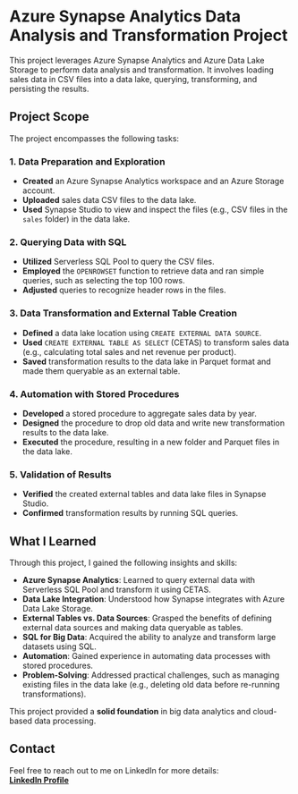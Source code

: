 # Azure Synapse Analytics Data Analysis and Transformation Project

This project leverages Azure Synapse Analytics and Azure Data Lake Storage to perform data analysis and transformation. It involves loading sales data in CSV files into a data lake, querying, transforming, and persisting the results.

## Project Scope

The project encompasses the following tasks:

### 1. Data Preparation and Exploration
- **Created** an Azure Synapse Analytics workspace and an Azure Storage account.
- **Uploaded** sales data CSV files to the data lake.
- **Used** Synapse Studio to view and inspect the files (e.g., CSV files in the `sales` folder) in the data lake.

### 2. Querying Data with SQL
- **Utilized** Serverless SQL Pool to query the CSV files.
- **Employed** the `OPENROWSET` function to retrieve data and ran simple queries, such as selecting the top 100 rows.
- **Adjusted** queries to recognize header rows in the files.

### 3. Data Transformation and External Table Creation
- **Defined** a data lake location using `CREATE EXTERNAL DATA SOURCE`.
- **Used** `CREATE EXTERNAL TABLE AS SELECT` (CETAS) to transform sales data (e.g., calculating total sales and net revenue per product).
- **Saved** transformation results to the data lake in Parquet format and made them queryable as an external table.

### 4. Automation with Stored Procedures
- **Developed** a stored procedure to aggregate sales data by year.
- **Designed** the procedure to drop old data and write new transformation results to the data lake.
- **Executed** the procedure, resulting in a new folder and Parquet files in the data lake.

### 5. Validation of Results
- **Verified** the created external tables and data lake files in Synapse Studio.
- **Confirmed** transformation results by running SQL queries.

## What I Learned

Through this project, I gained the following insights and skills:
- **Azure Synapse Analytics**: Learned to query external data with Serverless SQL Pool and transform it using CETAS.
- **Data Lake Integration**: Understood how Synapse integrates with Azure Data Lake Storage.
- **External Tables vs. Data Sources**: Grasped the benefits of defining external data sources and making data queryable as tables.
- **SQL for Big Data**: Acquired the ability to analyze and transform large datasets using SQL.
- **Automation**: Gained experience in automating data processes with stored procedures.
- **Problem-Solving**: Addressed practical challenges, such as managing existing files in the data lake (e.g., deleting old data before re-running transformations).

This project provided a **solid foundation** in big data analytics and cloud-based data processing.

## Contact

Feel free to reach out to me on LinkedIn for more details:  
[**LinkedIn Profile**](https://www.linkedin.com/in/eyilan/)
